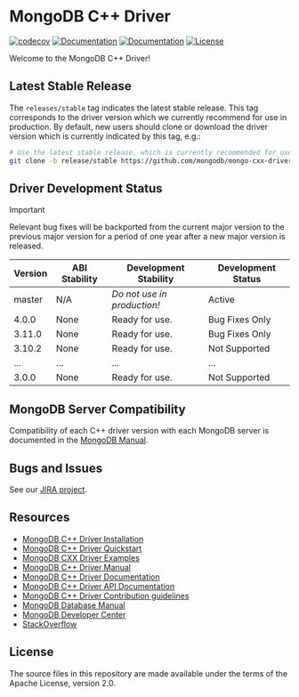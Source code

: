 # MongoDB C++ Driver 
[![codecov](https://codecov.io/gh/mongodb/mongo-cxx-driver/branch/master/graph/badge.svg)](https://codecov.io/gh/mongodb/mongo-cxx-driver)
[![Documentation](https://img.shields.io/badge/docs-doxygen-blue.svg)](https://mongocxx.org/api/mongocxx-v3/)
[![Documentation](https://img.shields.io/badge/docs-mongocxx-green.svg)](https://www.mongodb.com/docs/languages/cpp/cpp-driver/current/)
[![License](https://img.shields.io/badge/License-Apache%202.0-blue.svg)](https://github.com/mongodb/mongo-cxx-driver/blob/master/LICENSE)

Welcome to the MongoDB C++ Driver!

## Latest Stable Release

The `releases/stable` tag indicates the latest stable release.
This tag corresponds to the driver version which we currently recommend for use in production.
By default, new users should clone or download the driver version which is currently indicated by this tag, e.g.:

```bash
# Use the latest stable release, which is currently recommended for use.
git clone -b release/stable https://github.com/mongodb/mongo-cxx-driver.git
```

## Driver Development Status

> [!IMPORTANT]
> Relevant bug fixes will be backported from the current major version to the previous major version for a period of one year after a new major version is released.

| Version     | ABI Stability   | Development Stability       | Development Status |
| ----------- | --------------- | --------------------------- | ------------------ |
| master      | N/A             | _Do not use in production!_ | Active             |
| 4.0.0       | None            | Ready for use.              | Bug Fixes Only     |
| 3.11.0      | None            | Ready for use.              | Bug Fixes Only     |
| 3.10.2      | None            | Ready for use.              | Not Supported      |
| ...         | ...             | ...                         | ...                |
| 3.0.0       | None            | Ready for use.              | Not Supported      |

## MongoDB Server Compatibility

Compatibility of each C++ driver version with each MongoDB server is documented in the [MongoDB Manual](https://www.mongodb.com/docs/drivers/cxx#mongodb-compatibility).

## Bugs and Issues

See our [JIRA project](https://jira.mongodb.com/browse/CXX).

## Resources

* [MongoDB C++ Driver Installation](https://www.mongodb.com/docs/languages/cpp/cpp-driver/current/installation/)
* [MongoDB C++ Driver Quickstart](https://www.mongodb.com/docs/languages/cpp/cpp-driver/current/tutorial/)
* [MongoDB CXX Driver Examples](https://github.com/mongodb/mongo-cxx-driver/tree/master/examples)
* [MongoDB C++ Driver Manual](https://www.mongodb.com/docs/languages/cpp/cpp-driver/current/)
* [MongoDB C++ Driver Documentation](https://www.mongodb.com/docs/drivers/cxx/)
* [MongoDB C++ Driver API Documentation](https://mongocxx.org/api/current/)
* [MongoDB C++ Driver Contribution guidelines](https://www.mongodb.com/docs/languages/cpp/cpp-driver/current/contributing/)
* [MongoDB Database Manual](https://www.mongodb.com/docs/manual/)
* [MongoDB Developer Center](https://www.mongodb.com/developer/languages/cpp/)
* [StackOverflow](https://stackoverflow.com/questions/tagged/mongodb%20c%2b%2b)

## License

The source files in this repository are made available under the terms of
the Apache License, version 2.0.
